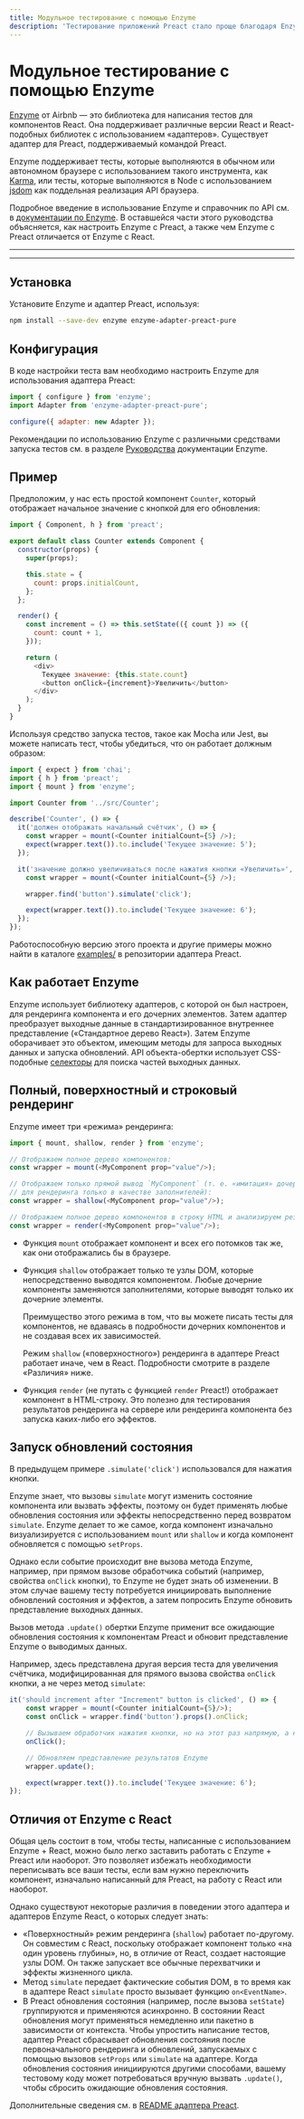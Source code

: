 ```yaml
---
title: Модульное тестирование с помощью Enzyme
description: 'Тестирование приложений Preact стало проще благодаря Enzyme'
---
```


# Модульное тестирование с помощью Enzyme

[Enzyme](https://airbnb.io/enzyme/) от Airbnb — это библиотека для написания тестов для компонентов React. Она поддерживает различные версии React и React-подобных библиотек с использованием «адаптеров». Существует адаптер для Preact, поддерживаемый командой Preact.

Enzyme поддерживает тесты, которые выполняются в обычном или автономном браузере с использованием такого инструмента, как [Karma](http://karma-runner.github.io/latest/index.html), или тесты, которые выполняются в Node с использованием [jsdom](https://github.com/jsdom/jsdom) как поддельная реализация API браузера.

Подробное введение в использование Enzyme и справочник по API см. в [документации по Enzyme](https://airbnb.io/enzyme/). В оставшейся части этого руководства объясняется, как настроить Enzyme с Preact, а также чем Enzyme с Preact отличается от Enzyme с React.

---

<toc></toc>

---

## Установка

Установите Enzyme и адаптер Preact, используя:

```bash
npm install --save-dev enzyme enzyme-adapter-preact-pure
```

## Конфигурация

В коде настройки теста вам необходимо настроить Enzyme для использования адаптера Preact:

```js
import { configure } from 'enzyme';
import Adapter from 'enzyme-adapter-preact-pure';

configure({ adapter: new Adapter });
```

Рекомендации по использованию Enzyme с различными средствами запуска тестов см. в разделе [Руководства](https://airbnb.io/enzyme/docs/guides.html) документации Enzyme.

## Пример

Предположим, у нас есть простой компонент `Counter`, который отображает начальное значение с кнопкой для его обновления:

```js
import { Component, h } from 'preact';

export default class Counter extends Component {
  constructor(props) {
    super(props);

    this.state = {
      count: props.initialCount,
    };
  };

  render() {
    const increment = () => this.setState(({ count }) => ({
      count: count + 1,
    }));

    return (
      <div>
        Текущее значение: {this.state.count}
        <button onClick={increment}>Увеличить</button>
      </div>
    );
  }
}
```

Используя средство запуска тестов, такое как Mocha или Jest, вы можете написать тест, чтобы убедиться, что он работает должным образом:

```js
import { expect } from 'chai';
import { h } from 'preact';
import { mount } from 'enzyme';

import Counter from '../src/Counter';

describe('Counter', () => {
  it('должен отображать начальный счётчик', () => {
    const wrapper = mount(<Counter initialCount={5} />);
    expect(wrapper.text()).to.include('Текущее значение: 5');
  });

  it('значение должно увеличиваться после нажатия кнопки «Увеличить»', () => {
    const wrapper = mount(<Counter initialCount={5} />);

    wrapper.find('button').simulate('click');

    expect(wrapper.text()).to.include('Текущее значение: 6');
  });
});
```

Работоспособную версию этого проекта и другие примеры можно найти в каталоге [examples/](https://github.com/preactjs/enzyme-adapter-preact-pure/blob/master/README.md#example-projects) в репозитории адаптера Preact.

## Как работает Enzyme

Enzyme использует библиотеку адаптеров, с которой он был настроен, для рендеринга компонента и его дочерних элементов. Затем адаптер преобразует выходные данные в стандартизированное внутреннее представление («Стандартное дерево React»). Затем Enzyme оборачивает это объектом, имеющим методы для запроса выходных данных и запуска обновлений. API объекта-обертки использует CSS-подобные [селекторы](https://airbnb.io/enzyme/docs/api/selector.html) для поиска частей выходных данных.

## Полный, поверхностный и строковый рендеринг

Enzyme имеет три «режима» рендеринга:

```js
import { mount, shallow, render } from 'enzyme';

// Отображаем полное дерево компонентов:
const wrapper = mount(<MyComponent prop="value"/>);

// Отображаем только прямой вывод `MyComponent` (т. е. «имитация» дочерних компонентов
// для рендеринга только в качестве заполнителей):
const wrapper = shallow(<MyComponent prop="value"/>);

// Отображаем полное дерево компонентов в строку HTML и анализируем результат:
const wrapper = render(<MyComponent prop="value"/>);
```

- Функция `mount` отображает компонент и всех его потомков так же, как они отображались бы в браузере.

- Функция `shallow` отображает только те узлы DOM, которые непосредственно выводятся компонентом. Любые дочерние компоненты заменяются заполнителями, которые выводят только их дочерние элементы.

  Преимущество этого режима в том, что вы можете писать тесты для компонентов, не вдаваясь в подробности дочерних компонентов и не создавая всех их зависимостей.

  Режим `shallow` («поверхностного») рендеринга в адаптере Preact работает иначе, чем в React. Подробности смотрите в разделе «Различия» ниже.

- Функция `render` (не путать с функцией `render` Preact!) отображает компонент в HTML-строку. Это полезно для тестирования результатов рендеринга на сервере или рендеринга компонента без запуска каких-либо его эффектов.

## Запуск обновлений состояния

В предыдущем примере `.simulate('click')` использовался для нажатия кнопки.

Enzyme знает, что вызовы `simulate` могут изменить состояние компонента или вызвать эффекты, поэтому он будет применять любые обновления состояния или эффекты непосредственно перед возвратом `simulate`. Enzyme делает то же самое, когда компонент изначально визуализируется с использованием `mount` или `shallow` и когда компонент обновляется с помощью `setProps`.

Однако если событие происходит вне вызова метода Enzyme, например, при прямом вызове обработчика событий (например, свойства `onClick` кнопки), то Enzyme не будет знать об изменении. В этом случае вашему тесту потребуется инициировать выполнение обновлений состояния и эффектов, а затем попросить Enzyme обновить представление выходных данных.

Вызов метода `.update()` обертки Enzyme применит все ожидающие обновления состояния к компонентам Preact и обновит представление Enzyme о выводимых данных.

Например, здесь представлена другая версия теста для увеличения счётчика, модифицированная для прямого вызова свойства `onClick` кнопки, а не через метод `simulate`:

```js
it('should increment after "Increment" button is clicked', () => {
    const wrapper = mount(<Counter initialCount={5}/>);
    const onClick = wrapper.find('button').props().onClick;

    // Вызываем обработчик нажатия кнопки, но на этот раз напрямую, а не через Enzyme API
    onClick();

    // Обновляем представление результатов Enzyme
    wrapper.update();

    expect(wrapper.text()).to.include('Текущее значение: 6');
});
```

## Отличия от Enzyme с React

Общая цель состоит в том, чтобы тесты, написанные с использованием Enzyme + React, можно было легко заставить работать с Enzyme + Preact или наоборот. Это позволяет избежать необходимости переписывать все ваши тесты, если вам нужно переключить компонент, изначально написанный для Preact, на работу с React или наоборот.

Однако существуют некоторые различия в поведении этого адаптера и адаптеров Enzyme React, о которых следует знать:

- «Поверхностный» режим рендеринга (`shallow`) работает по-другому. Он совместим с React, поскольку отображает компонент только «на один уровень глубины», но, в отличие от React, создает настоящие узлы DOM. Он также запускает все обычные перехватчики и эффекты жизненного цикла.
- Метод `simulate` передает фактические события DOM, в то время как в адаптере React `simulate` просто вызывает функцию `on<EventName>`.
- В Preact обновления состояния (например, после вызова `setState`) группируются и применяются асинхронно. В состоянии React обновления могут применяться немедленно или пакетно в зависимости от контекста. Чтобы упростить написание тестов, адаптер Preact сбрасывает обновления состояния после первоначального рендеринга и обновлений, запускаемых с помощью вызовов `setProps` или `simulate` на адаптере. Когда обновления состояния инициируются другими способами, вашему тестовому коду может потребоваться вручную вызвать `.update()`, чтобы сбросить ожидающие обновления состояния.

Дополнительные сведения см. в [README адаптера Preact](https://github.com/preactjs/enzyme-adapter-preact-pure#differences-compared-to-enzyme--react).
